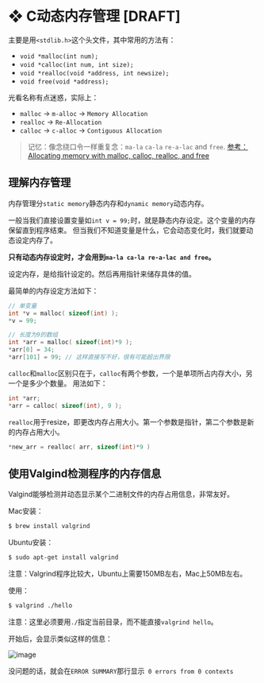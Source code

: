 # ❖ C动态内存管理 [DRAFT]

主要是用`<stdlib.h>`这个头文件，其中常用的方法有：
- `void *malloc(int num); `
- `void *calloc(int num, int size);`
- `void *realloc(void *address, int newsize); `
- `void free(void *address); `

光看名称有点迷惑，实际上：
- `malloc` -> `m-alloc` -> `Memory Allocation`
- `realloc` -> `Re-Allocation`
- `calloc` -> `c-alloc` -> `Contiguous Allocation`

> 记忆：像念绕口令一样重复念：`ma-la` `ca-la` `re-a-lac` and `free`.
[参考：Allocating memory with malloc, calloc, realloc, and free](https://www.youtube.com/watch?v=P6oqhAxV0dA&index=10&list=PL9IEJIKnBJjGsttQusXPNuEknLQ6leUfS&t=0s)

## 理解内存管理

内存管理分`static memory`静态内存和`dynamic memory`动态内存。

一般当我们直接设置变量如`int v = 99;`时，就是静态内存设定。这个变量的内存保留直到程序结束。
但当我们不知道变量是什么，它会动态变化时，我们就要动态设定内存了。

**只有动态内存设定时，才会用到`ma-la ca-la re-a-lac and free`。**

设定内存，是给指针设定的。然后再用指针来储存具体的值。

最简单的内存设定方法如下：
```c
// 单变量
int *v = malloc( sizeof(int) );
*v = 99;

// 长度为9的数组
int *arr = malloc( sizeof(int)*9 );
*arr[0] = 34;
*arr[101] = 99; // 这样直接写不好，很有可能超出界限
```

`calloc`和`malloc`区别只在于，`calloc`有两个参数，一个是单项所占内存大小，另一个是多少个数量。
用法如下：
```c
int *arr;
*arr = calloc( sizeof(int), 9 );
```

`realloc`用于resize，即更改内存占用大小。第一个参数是指针，第二个参数是新的内存占用大小。
```c
*new_arr = realloc( arr, sizeof(int)*9 )
```



## 使用Valgind检测程序的内存信息

Valgind能够检测并动态显示某个二进制文件的内存占用信息，非常友好。

Mac安装：
```sh
$ brew install valgrind
```

Ubuntu安装：
```sh
$ sudo apt-get install valgrind
```

注意：Valgrind程序比较大，Ubuntu上需要150MB左右，Mac上50MB左右。

使用：
```sh
$ valgrind ./hello
```
注意：这里必须要用`./`指定当前目录，而不能直接`valgrind hello`。

开始后，会显示类似这样的信息：

![image](https://user-images.githubusercontent.com/14041622/52073522-adb95c00-25c2-11e9-8529-4fa8b82fb406.png)

没问题的话，就会在`ERROR SUMMARY`那行显示` 0 errors from 0 contexts`

